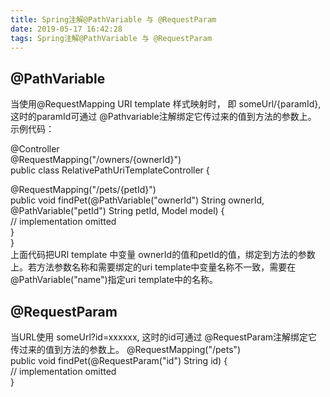 ```yaml
---
title: Spring注解@PathVariable 与 @RequestParam
date: 2019-05-17 16:42:28
tags: Spring注解@PathVariable 与 @RequestParam
---
```

## @PathVariable 

当使用@RequestMapping URI template 样式映射时， 即 someUrl/{paramId}, 这时的paramId可通过 @Pathvariable注解绑定它传过来的值到方法的参数上。
示例代码：

<!--more-->

@Controller  
@RequestMapping("/owners/{ownerId}")  
public class RelativePathUriTemplateController {  
  
  @RequestMapping("/pets/{petId}")  
  public void findPet(@PathVariable("ownerId") String ownerId, @PathVariable("petId") String petId, Model model) {      
    // implementation omitted   
  }  
}  
上面代码把URI template 中变量 ownerId的值和petId的值，绑定到方法的参数上。若方法参数名称和需要绑定的uri template中变量名称不一致，需要在@PathVariable("name")指定uri template中的名称。

## @RequestParam

当URL使用 someUrl?id=xxxxxx, 这时的id可通过 @RequestParam注解绑定它传过来的值到方法的参数上。
 @RequestMapping("/pets")  
  public void findPet(@RequestParam("id") String id) {      
    // implementation omitted   
}
